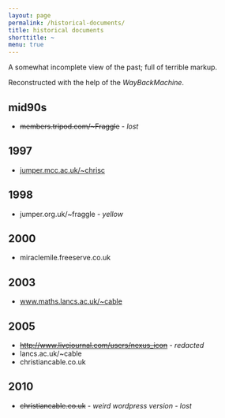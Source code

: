 ```yaml
---
layout: page
permalink: /historical-documents/
title: historical documents
shorttitle: ~
menu: true
---
```


A somewhat incomplete view of the past; full of terrible markup.

Reconstructed with the help of the _WayBackMachine_.

## mid90s
* ~~members.tripod.com/~Fraggle~~ - _lost_

## 1997
* [jumper.mcc.ac.uk/~chrisc](1997/jumper_mcc_ac_uk_chrisc)

## 1998
* jumper.org.uk/~fraggle - _yellow_

## 2000
* miraclemile.freeserve.co.uk

## 2003
* www.maths.lancs.ac.uk/~cable

## 2005
* ~~http://www.livejournal.com/users/nexus_icon~~ - _redacted_
* lancs.ac.uk/~cable
* christiancable.co.uk

## 2010
* ~~christiancable.co.uk~~ - _weird wordpress version - lost_
